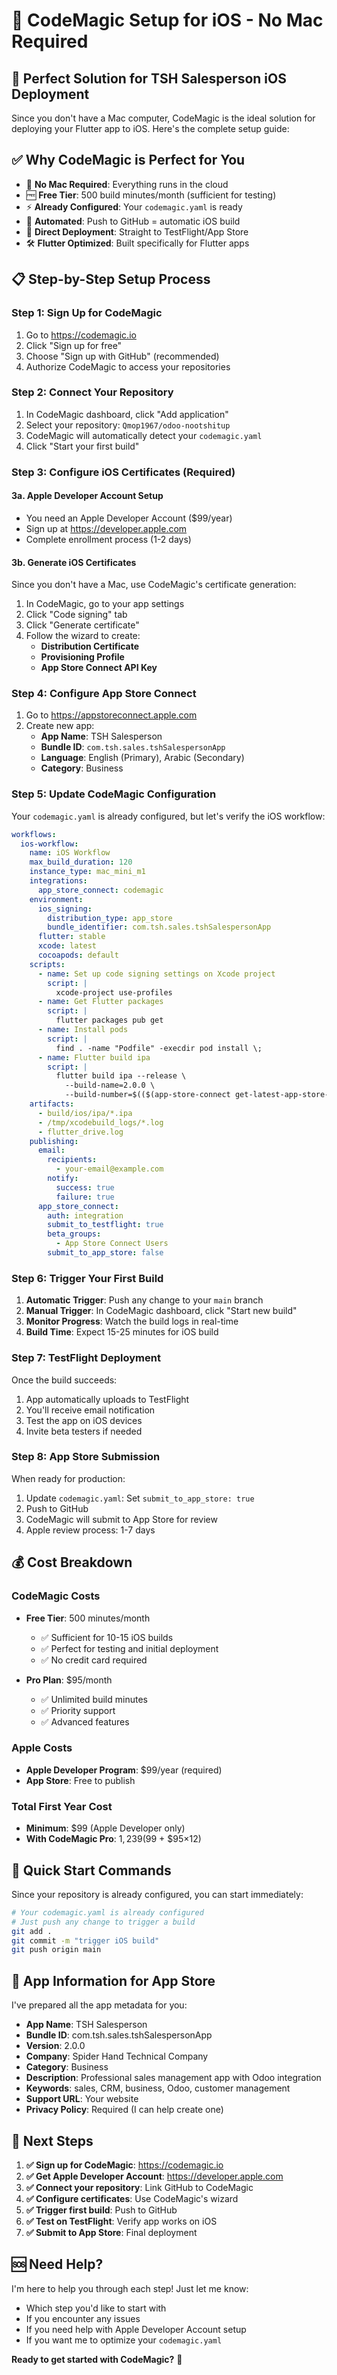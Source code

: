 # 🚀 CodeMagic Setup for iOS - No Mac Required

## 🎯 **Perfect Solution for TSH Salesperson iOS Deployment**

Since you don't have a Mac computer, CodeMagic is the ideal solution for deploying your Flutter app to iOS. Here's the complete setup guide:

## ✅ **Why CodeMagic is Perfect for You**

- 🚫 **No Mac Required**: Everything runs in the cloud
- 🆓 **Free Tier**: 500 build minutes/month (sufficient for testing)
- ⚡ **Already Configured**: Your `codemagic.yaml` is ready
- 🤖 **Automated**: Push to GitHub = automatic iOS build
- 📱 **Direct Deployment**: Straight to TestFlight/App Store
- 🛠️ **Flutter Optimized**: Built specifically for Flutter apps

## 📋 **Step-by-Step Setup Process**

### **Step 1: Sign Up for CodeMagic**
1. Go to https://codemagic.io
2. Click "Sign up for free"
3. Choose "Sign up with GitHub" (recommended)
4. Authorize CodeMagic to access your repositories

### **Step 2: Connect Your Repository**
1. In CodeMagic dashboard, click "Add application"
2. Select your repository: `Qmop1967/odoo-nootshitup`
3. CodeMagic will automatically detect your `codemagic.yaml`
4. Click "Start your first build"

### **Step 3: Configure iOS Certificates (Required)**

#### **3a. Apple Developer Account Setup**
- You need an Apple Developer Account ($99/year)
- Sign up at https://developer.apple.com
- Complete enrollment process (1-2 days)

#### **3b. Generate iOS Certificates**
Since you don't have a Mac, use CodeMagic's certificate generation:

1. In CodeMagic, go to your app settings
2. Click "Code signing" tab
3. Click "Generate certificate"
4. Follow the wizard to create:
   - **Distribution Certificate**
   - **Provisioning Profile**
   - **App Store Connect API Key**

### **Step 4: Configure App Store Connect**
1. Go to https://appstoreconnect.apple.com
2. Create new app:
   - **App Name**: TSH Salesperson
   - **Bundle ID**: `com.tsh.sales.tshSalespersonApp`
   - **Language**: English (Primary), Arabic (Secondary)
   - **Category**: Business

### **Step 5: Update CodeMagic Configuration**

Your `codemagic.yaml` is already configured, but let's verify the iOS workflow:

```yaml
workflows:
  ios-workflow:
    name: iOS Workflow
    max_build_duration: 120
    instance_type: mac_mini_m1
    integrations:
      app_store_connect: codemagic
    environment:
      ios_signing:
        distribution_type: app_store
        bundle_identifier: com.tsh.sales.tshSalespersonApp
      flutter: stable
      xcode: latest
      cocoapods: default
    scripts:
      - name: Set up code signing settings on Xcode project
        script: |
          xcode-project use-profiles
      - name: Get Flutter packages
        script: |
          flutter packages pub get
      - name: Install pods
        script: |
          find . -name "Podfile" -execdir pod install \;
      - name: Flutter build ipa
        script: |
          flutter build ipa --release \
            --build-name=2.0.0 \
            --build-number=$(($(app-store-connect get-latest-app-store-build-number "$APP_STORE_ID") + 1))
    artifacts:
      - build/ios/ipa/*.ipa
      - /tmp/xcodebuild_logs/*.log
      - flutter_drive.log
    publishing:
      email:
        recipients:
          - your-email@example.com
        notify:
          success: true
          failure: true
      app_store_connect:
        auth: integration
        submit_to_testflight: true
        beta_groups:
          - App Store Connect Users
        submit_to_app_store: false
```

### **Step 6: Trigger Your First Build**

1. **Automatic Trigger**: Push any change to your `main` branch
2. **Manual Trigger**: In CodeMagic dashboard, click "Start new build"
3. **Monitor Progress**: Watch the build logs in real-time
4. **Build Time**: Expect 15-25 minutes for iOS build

### **Step 7: TestFlight Deployment**

Once the build succeeds:
1. App automatically uploads to TestFlight
2. You'll receive email notification
3. Test the app on iOS devices
4. Invite beta testers if needed

### **Step 8: App Store Submission**

When ready for production:
1. Update `codemagic.yaml`: Set `submit_to_app_store: true`
2. Push to GitHub
3. CodeMagic will submit to App Store for review
4. Apple review process: 1-7 days

## 💰 **Cost Breakdown**

### **CodeMagic Costs**
- **Free Tier**: 500 minutes/month
  - ✅ Sufficient for 10-15 iOS builds
  - ✅ Perfect for testing and initial deployment
  - ✅ No credit card required

- **Pro Plan**: $95/month
  - ✅ Unlimited build minutes
  - ✅ Priority support
  - ✅ Advanced features

### **Apple Costs**
- **Apple Developer Program**: $99/year (required)
- **App Store**: Free to publish

### **Total First Year Cost**
- **Minimum**: $99 (Apple Developer only)
- **With CodeMagic Pro**: $1,239 ($99 + $95×12)

## 🚀 **Quick Start Commands**

Since your repository is already configured, you can start immediately:

```bash
# Your codemagic.yaml is already configured
# Just push any change to trigger a build
git add .
git commit -m "trigger iOS build"
git push origin main
```

## 📱 **App Information for App Store**

I've prepared all the app metadata for you:

- **App Name**: TSH Salesperson
- **Bundle ID**: com.tsh.sales.tshSalespersonApp
- **Version**: 2.0.0
- **Company**: Spider Hand Technical Company
- **Category**: Business
- **Description**: Professional sales management app with Odoo integration
- **Keywords**: sales, CRM, business, Odoo, customer management
- **Support URL**: Your website
- **Privacy Policy**: Required (I can help create one)

## 🎯 **Next Steps**

1. **✅ Sign up for CodeMagic**: https://codemagic.io
2. **✅ Get Apple Developer Account**: https://developer.apple.com
3. **✅ Connect your repository**: Link GitHub to CodeMagic
4. **✅ Configure certificates**: Use CodeMagic's wizard
5. **✅ Trigger first build**: Push to GitHub
6. **✅ Test on TestFlight**: Verify app works on iOS
7. **✅ Submit to App Store**: Final deployment

## 🆘 **Need Help?**

I'm here to help you through each step! Just let me know:
- Which step you'd like to start with
- If you encounter any issues
- If you need help with Apple Developer Account setup
- If you want me to optimize your `codemagic.yaml`

**Ready to get started with CodeMagic?** 🚀 